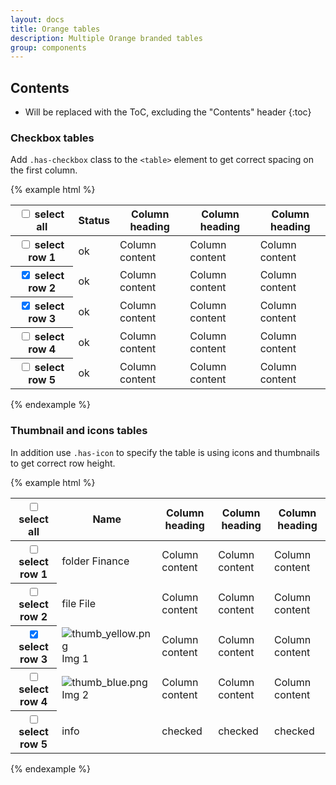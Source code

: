 ```yaml
---
layout: docs
title: Orange tables
description: Multiple Orange branded tables
group: components
---
```


## Contents

* Will be replaced with the ToC, excluding the "Contents" header
{:toc}

### Checkbox tables

Add `.has-checkbox` class to the `<table>` element to get correct spacing on the first column.

{% example html %}
<table class="table table-hover has-checkbox">
    <thead>
        <tr>
            <th scope="col">
                <label class="custom-control custom-checkbox">
                    <input class="custom-control-input" type="checkbox">
                    <span class="custom-control-indicator"></span>
                    <span class="custom-control-description sr-only">select all</span>
                </label>
            </th>
            <th scope="col">Status</th>
            <th scope="col">Column heading</th>
            <th scope="col">Column heading</th>
            <th scope="col">Column heading</th>
        </tr>
    </thead>
    <tbody>
        <tr>
            <th scope="row">
                <label class="custom-control custom-checkbox">
                    <input class="custom-control-input" type="checkbox">
                    <span class="custom-control-indicator"></span>
                    <span class="custom-control-description sr-only">select row 1</span>
                </label>
            </th>
            <td>ok</td>
            <td>Column content</td>
            <td>Column content</td>
            <td>Column content</td>
        </tr>
        <tr class="selected">
            <th scope="row">
                <label class="custom-control custom-checkbox">
                    <input class="custom-control-input" type="checkbox" checked>
                    <span class="custom-control-indicator"></span>
                    <span class="custom-control-description sr-only">select row 2</span>
                </label>
            </th>
            <td>ok</td>
            <td>Column content</td>
            <td>Column content</td>
            <td>Column content</td>
        </tr>
        <tr class="selected">
            <th scope="row">
                <label class="custom-control custom-checkbox">
                    <input class="custom-control-input" type="checkbox" checked>
                    <span class="custom-control-indicator"></span>
                    <span class="custom-control-description sr-only">select row 3</span>
                </label>
            </th>
            <td>ok</td>
            <td>Column content</td>
            <td>Column content</td>
            <td>Column content</td>
        </tr>
        <tr>
            <th scope="row">
                <label class="custom-control custom-checkbox">
                    <input class="custom-control-input" type="checkbox">
                    <span class="custom-control-indicator"></span>
                    <span class="custom-control-description sr-only">select row 4</span>
                </label>
            </th>
            <td>ok</td>
            <td>Column content</td>
            <td>Column content</td>
            <td>Column content</td>
        </tr>
        <tr>
            <th scope="row">
                <label class="custom-control custom-checkbox">
                    <input class="custom-control-input" type="checkbox">
                    <span class="custom-control-indicator"></span>
                    <span class="custom-control-description sr-only">select row 5</span>
                </label>
            </th>
            <td>ok</td>
            <td>Column content</td>
            <td>Column content</td>
            <td>Column content</td>
        </tr>
        </tbody>
    </table>
{% endexample %}

### Thumbnail and icons tables

In addition use `.has-icon` to specify the table is using icons and thumbnails to get correct row height.

{% example html %}
<table class="table table-hover has-checkbox has-icon">
    <thead>
        <tr>
            <th scope="col">
                <label class="custom-control custom-checkbox">
                    <input class="custom-control-input" type="checkbox">
                    <span class="custom-control-indicator"></span>
                    <span class="custom-control-description sr-only">select all</span>
                </label>
            </th>
            <th scope="col">Name</th>
            <th scope="col">Column heading</th>
            <th scope="col">Column heading</th>
            <th scope="col">Column heading</th>
        </tr>
    </thead>
    <tbody>
        <tr>
            <th scope="row">
                <label class="custom-control custom-checkbox">
                    <input class="custom-control-input" type="checkbox">
                    <span class="custom-control-indicator"></span>
                    <span class="custom-control-description sr-only">select row 1</span>
                </label>
            </th>
            <td>
                <span class="icon-folder-document"></span>
                <span class="sr-only">folder</span>
                <span>Finance</span>
            </td>
            <td>Column content</td>
            <td>Column content</td>
            <td>Column content</td>
        </tr>
        <tr>
            <th scope="row">
                <label class="custom-control custom-checkbox">
                    <input class="custom-control-input" type="checkbox">
                    <span class="custom-control-indicator"></span>
                    <span class="custom-control-description sr-only">select row 2</span>
                </label>
            </th>
            <td>
                <span class="icon-unknown-file"></span>
                <span class="sr-only">file</span>
                <span>File</span>
            </td>
            <td>Column content</td>
            <td>Column content</td>
            <td>Column content</td>
        </tr>
        <tr class="selected">
            <th scope="row">
                <label class="custom-control custom-checkbox">
                    <input class="custom-control-input" type="checkbox" checked>
                    <span class="custom-control-indicator"></span>
                    <span class="custom-control-description sr-only">select row 3</span>
                </label>
            </th>
            <td>
                <img src="{{ site.baseurl }}/assets/img/thumb_yellow.png" alt="thumb_yellow.png"><span>Img 1</span>
            </td>
            <td>Column content</td>
            <td>Column content</td>
            <td>Column content</td>
        </tr>
        <tr>
            <th scope="row">
                <label class="custom-control custom-checkbox">
                    <input class="custom-control-input" type="checkbox">
                    <span class="custom-control-indicator"></span>
                    <span class="custom-control-description sr-only">select row 4</span>
                </label>
            </th>
            <td>
                <img src="{{ site.baseurl }}/assets/img/thumb_blue.png" alt="thumb_blue.png"><span>Img 2</span>
            </td>
            <td>Column content</td>
            <td>Column content</td>
            <td>Column content</td>
        </tr>
        <tr>
            <th scope="row">
                <label class="custom-control custom-checkbox">
                    <input class="custom-control-input" type="checkbox">
                    <span class="custom-control-indicator"></span>
                    <span class="custom-control-description sr-only">select row 5</span>
                </label>
            </th>
            <td>
                <span class="icon-info" style="color: #527EDB;"></span>
                <span class="sr-only">info</span>
            </td>
            <td>
                <span class="svg-tick"></span>
                <span class="sr-only">checked</span>
            </td>
            <td>
                <span class="svg-tick"></span>
                <span class="sr-only">checked</span>
            </td>
            <td>
                <span class="svg-tick"></span>
                <span class="sr-only">checked</span>
            </td>
        </tr>
        </tbody>
    </table>
{% endexample %}
